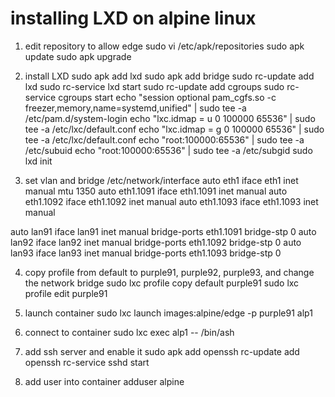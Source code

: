 # installing LXD on alpine linux
1. edit repository to allow edge
sudo vi /etc/apk/repositories 
sudo apk update
sudo apk upgrade
2. install LXD
sudo apk add lxd
sudo apk add bridge
sudo rc-update add lxd
sudo rc-service lxd start
sudo rc-update add cgroups
sudo rc-service cgroups start
echo "session optional pam_cgfs.so -c freezer,memory,name=systemd,unified" | sudo tee -a /etc/pam.d/system-login
echo "lxc.idmap = u 0 100000 65536" | sudo tee -a  /etc/lxc/default.conf
echo "lxc.idmap = g 0 100000 65536" | sudo tee -a  /etc/lxc/default.conf
echo "root:100000:65536"  | sudo tee -a /etc/subuid
echo "root:100000:65536" | sudo tee -a /etc/subgid
sudo lxd init 

3. set vlan and bridge
/etc/network/interface
auto eth1
iface eth1 inet manual
mtu 1350
auto eth1.1091 
iface eth1.1091 inet manual
auto eth1.1092 
iface eth1.1092 inet manual
auto eth1.1093
iface eth1.1093 inet manual

auto lan91
iface lan91 inet manual
	bridge-ports eth1.1091
	bridge-stp 0
auto lan92
iface lan92 inet manual
	bridge-ports eth1.1092
	bridge-stp 0
auto lan93
iface lan93 inet manual
	bridge-ports eth1.1093
	bridge-stp 0

4. copy profile from default to purple91, purple92, purple93, and change the network bridge
sudo lxc profile copy default purple91
sudo lxc profile edit purple91

5. launch container 
sudo lxc launch images:alpine/edge -p purple91 alp1

6. connect to container
sudo lxc exec alp1 -- /bin/ash

7. add ssh server and enable it
sudo apk add openssh 
rc-update add openssh
rc-service sshd start
8. add user into container
adduser alpine




